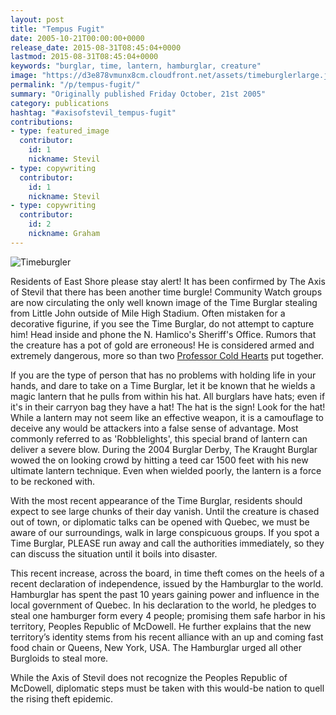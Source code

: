 ```yaml
---
layout: post
title: "Tempus Fugit"
date: 2005-10-21T00:00:00+0000
release_date: 2015-08-31T08:45:04+0000
lastmod: 2015-08-31T08:45:04+0000
keywords: "burglar, time, lantern, hamburglar, creature"
image: "https://d3e878vmunx8cm.cloudfront.net/assets/timeburglerlarge.jpg"
permalink: "/p/tempus-fugit/"
summary: "Originally published Friday October, 21st 2005"
category: publications
hashtag: "#axisofstevil_tempus-fugit"
contributions:
- type: featured_image
  contributor:
    id: 1
    nickname: Stevil
- type: copywriting
  contributor:
    id: 1
    nickname: Stevil
- type: copywriting
  contributor:
    id: 2
    nickname: Graham
---
```


[id_1]: https://d3e878vmunx8cm.cloudfront.net/assets/timeburglerlarge.jpg "Timeburgler"
![Timeburgler][id_1]

Residents of East Shore please stay alert! It has been confirmed by The Axis of Stevil that there has been another time burgle! Community Watch groups are now circulating the only well known image of the Time Burglar stealing from Little John outside of Mile High Stadium. Often mistaken for a decorative figurine, if you see the Time Burglar, do not attempt to capture him! Head inside and phone the N. Hamlico's Sheriff's Office. Rumors that the creature has a pot of gold are erroneous! He is considered armed and extremely dangerous, more so than two [Professor Cold Hearts](http://carebears.wikia.com/wiki/Professor_Coldheart "Professor Cold Hearts") put together. 

If you are the type of person that has no problems with holding life in your hands, and dare to take on a Time Burglar, let it be known that he wields a magic lantern that he pulls from within his hat. All burglars have hats; even if it's in their carryon bag they have a hat! The hat is the sign! Look for the hat! 
While a lantern may not seem like an effective weapon, it is a camouflage to deceive any would be attackers into a false sense of advantage. Most commonly referred to as 'Robblelights', this special brand of lantern can deliver a severe blow. During the 2004 Burglar Derby, The Kraught Burglar wowed the on looking crowd by hitting a teed car 1500 feet with his new ultimate lantern technique. Even when wielded poorly, the lantern is a force to be reckoned with.

With the most recent appearance of the Time Burglar, residents should expect to see large chunks of their day vanish. Until the creature is chased out of town, or diplomatic talks can be opened with Quebec, we must be aware of our surroundings, walk in large conspicuous groups. If you spot a Time Burglar, PLEASE run away and call the authorities immediately, so they can discuss the situation until it boils into disaster.

This recent increase, across the board, in time theft comes on the heels of a recent declaration of independence, issued by the Hamburglar to the world. Hamburglar has spent the past 10 years gaining power and influence in the local government of Quebec. In his declaration to the world, he pledges to steal one hamburger form every 4 people; promising them safe harbor in his territory, Peoples Republic of McDowell. He further explains that the new territory’s identity stems from his recent alliance with an up and coming fast food chain or Queens, New York, USA. The Hamburglar urged all other Burgloids to steal more.

While the Axis of Stevil does not recognize the Peoples Republic of McDowell, diplomatic steps must be taken with this would-be nation to quell the rising theft epidemic.

